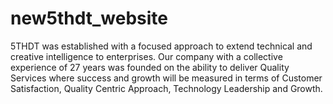 # new5thdt_website
5THDT was established with a focused approach to extend technical and creative intelligence to enterprises. Our company with a collective experience of 27 years was founded on the ability to deliver Quality Services where success and growth will be measured in terms of Customer Satisfaction, Quality Centric Approach, Technology Leadership and Growth.
